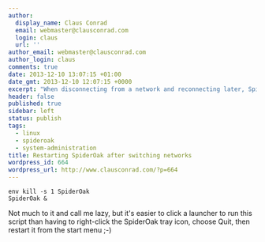 ```yaml
---
author:
  display_name: Claus Conrad
  email: webmaster@clausconrad.com
  login: claus
  url: ''
author_email: webmaster@clausconrad.com
author_login: claus
comments: true
date: 2013-12-10 13:07:15 +01:00
date_gmt: 2013-12-10 12:07:15 +0000
excerpt: "When disconnecting from a network and reconnecting later, SpiderOak always stays \"disconnected\" here and doesn't backup any more files. Here's a simple script I run in that case:"
header: false
published: true
sidebar: left
status: publish
tags:
  - linux
  - spideroak
  - system-administration
title: Restarting SpiderOak after switching networks
wordpress_id: 664
wordpress_url: http://www.clausconrad.com/?p=664
---
```

```shell
env kill -s 1 SpiderOak
SpiderOak &
```

Not much to it and call me lazy, but it's easier to click a launcher to run this script than having to right-click the SpiderOak tray icon, choose Quit, then restart it from the start menu ;-)
